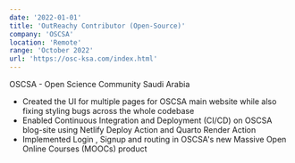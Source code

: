 ```yaml
---
date: '2022-01-01'
title: 'OutReachy Contributor (Open-Source)'
company: 'OSCSA'
location: 'Remote'
range: 'October 2022'
url: 'https://osc-ksa.com/index.html'
---
```


OSCSA - Open Science Community Saudi Arabia

- Created the UI for multiple pages for OSCSA main website while also fixing styling bugs across the whole codebase
- Enabled Continuous Integration and Deployment (CI/CD) on OSCSA blog-site using Netlify Deploy Action and Quarto Render Action
- Implemented Login , Signup and routing in OSCSA's new Massive Open Online Courses (MOOCs) product
